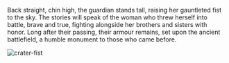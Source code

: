 <style>
  .center {
    display: block;
    margin-left: auto;
    margin-right: auto;
  }
</style>

Back straight, chin high, the guardian stands tall, raising her gauntleted fist to the sky. The stories will speak of the woman who threw herself into battle, brave and true, fighting alongside her brothers and sisters with honor. Long after their passing, their armour remains, set upon the ancient battlefield, a humble monument to those who came before.

<img src="https://media.githubusercontent.com/media/nathaneastwood/fablore/main/src/equipment/media/crater-fist.webp" alt="crater-fist" class="center" />
